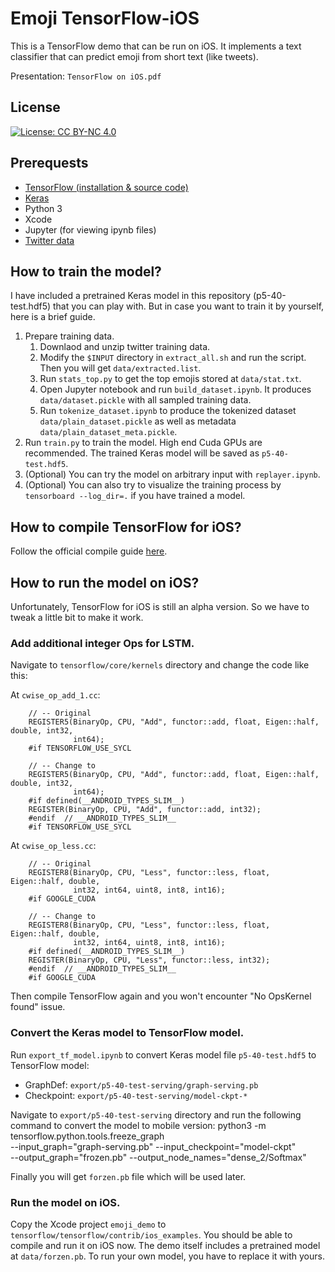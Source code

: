 # Emoji TensorFlow-iOS

This is a TensorFlow demo that can be run on iOS. It implements a text classifier
that can predict emoji from short text (like tweets).

Presentation: `TensorFlow on iOS.pdf`

## License

[![License: CC BY-NC 4.0](https://licensebuttons.net/l/by-nc/4.0/80x15.png)](http://creativecommons.org/licenses/by-nc/4.0/)


## Prerequests

* [TensorFlow (installation & source code)](https://www.tensorflow.org)
* [Keras](https://keras.io)
* Python 3
* Xcode
* Jupyter (for viewing ipynb files)
* [Twitter data](https://archive.org/search.php?query=twitterstream)

## How to train the model?

I have included a pretrained Keras model in this repository (p5-40-test.hdf5) that
you can play with. But in case you want to train it by yourself, here is a brief
guide.

1. Prepare training data.
    1. Downlaod and unzip twitter training data.
    2. Modify the `$INPUT` directory in `extract_all.sh` and run the script. Then you will get `data/extracted.list`.
    3. Run `stats_top.py` to get the top emojis stored at `data/stat.txt`.
    4. Open Jupyter notebook and run `build_dataset.ipynb`. It produces `data/dataset.pickle` with all sampled training data.
    5. Run `tokenize_dataset.ipynb` to produce the tokenized dataset `data/plain_dataset.pickle` as well as metadata `data/plain_dataset_meta.pickle`.
2. Run `train.py` to train the model. High end Cuda GPUs are recommended. The trained Keras model will be saved as `p5-40-test.hdf5`.
3. (Optional) You can try the model on arbitrary input with `replayer.ipynb`.
4. (Optional) You can also try to visualize the training process by `tensorboard --log_dir=.` if you have trained a model.

## How to compile TensorFlow for iOS?

Follow the official compile guide [here](https://github.com/tensorflow/tensorflow/tree/master/tensorflow/contrib/ios_examples).

## How to run the model on iOS?

Unfortunately, TensorFlow for iOS is still an alpha version. So we have to tweak a
little bit to make it work.

### Add additional integer Ops for LSTM.

Navigate to `tensorflow/core/kernels` directory and change the code like this:

At `cwise_op_add_1.cc`:

        // -- Original
        REGISTER5(BinaryOp, CPU, "Add", functor::add, float, Eigen::half, double, int32,
                  int64);
        #if TENSORFLOW_USE_SYCL

        // -- Change to
        REGISTER5(BinaryOp, CPU, "Add", functor::add, float, Eigen::half, double, int32,
                  int64);
        #if defined(__ANDROID_TYPES_SLIM__)
        REGISTER(BinaryOp, CPU, "Add", functor::add, int32);
        #endif  // __ANDROID_TYPES_SLIM__
        #if TENSORFLOW_USE_SYCL

At `cwise_op_less.cc`:

        // -- Original
        REGISTER8(BinaryOp, CPU, "Less", functor::less, float, Eigen::half, double,
                  int32, int64, uint8, int8, int16);
        #if GOOGLE_CUDA

        // -- Change to
        REGISTER8(BinaryOp, CPU, "Less", functor::less, float, Eigen::half, double,
                  int32, int64, uint8, int8, int16);
        #if defined(__ANDROID_TYPES_SLIM__)
        REGISTER(BinaryOp, CPU, "Less", functor::less, int32);
        #endif  // __ANDROID_TYPES_SLIM__
        #if GOOGLE_CUDA

Then compile TensorFlow again and you won't encounter "No OpsKernel found" issue.

### Convert the Keras model to TensorFlow model.

Run `export_tf_model.ipynb` to convert Keras model file `p5-40-test.hdf5` to TensorFlow
model:

* GraphDef: `export/p5-40-test-serving/graph-serving.pb`
* Checkpoint: `export/p5-40-test-serving/model-ckpt-*`

Navigate to `export/p5-40-test-serving` directory and run the following command to
convert the model to mobile version:
        python3 -m tensorflow.python.tools.freeze_graph \
          --input_graph="graph-serving.pb" --input_checkpoint="model-ckpt" \
          --output_graph="frozen.pb" --output_node_names="dense_2/Softmax"

Finally you will get `forzen.pb` file which will be used later.

### Run the model on iOS.

Copy the Xcode project `emoji_demo` to `tensorflow/tensorflow/contrib/ios_examples`.
You should be able to compile and run it on iOS now. The demo itself includes a
pretrained model at `data/forzen.pb`. To run your own model, you have to replace it
with yours.

